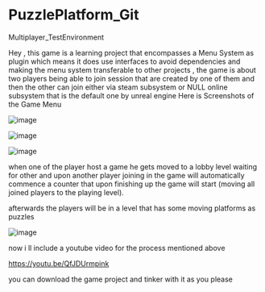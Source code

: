 # PuzzlePlatform_Git
Multiplayer_TestEnvironment

Hey , this game is a learning project that encompasses a Menu System as plugin which means it does use interfaces to 
avoid dependencies and making the menu system transferable to other projects , the game is about two players being able to join session that are created by one of them and then the other can
join either via steam subsystem or NULL online subsystem that is the default one by unreal engine 
Here is Screenshots of the Game Menu

![image](https://github.com/yamenallaf222/PuzzlePlatform_Git/assets/128222208/35ca9046-4414-4903-8dac-2e0c80e2c42d)


![image](https://github.com/yamenallaf222/PuzzlePlatform_Git/assets/128222208/d3ebf019-80fe-4827-9f64-3bc15749db1a)


![image](https://github.com/yamenallaf222/PuzzlePlatform_Git/assets/128222208/778aecdb-9aef-4aa1-8316-42ef77c0ca3b)

when one of the player host a game  he gets moved to a lobby level waiting for other and upon another player joining in the game will automatically commence a counter that upon finishing up 
the game will start (moving all joined players to the playing level).



afterwards the players will be in a level that has some moving platforms as puzzles 

![image](https://github.com/yamenallaf222/PuzzlePlatform_Git/assets/128222208/e0515070-164b-472a-9030-f83bcf1e8731)



now i ll include a youtube video for the process mentioned above 

https://youtu.be/QfJDUrmpink

you can download the game project and tinker with it as you please
